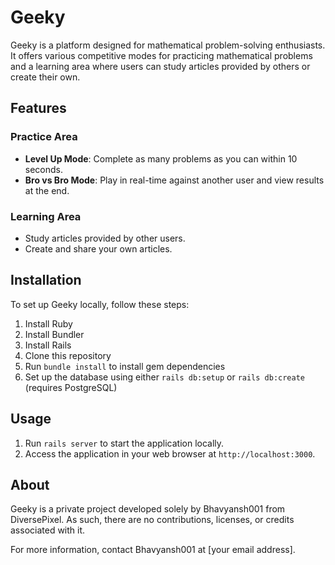 # Geeky

Geeky is a platform designed for mathematical problem-solving enthusiasts. It offers various competitive modes for practicing mathematical problems and a learning area where users can study articles provided by others or create their own.

## Features

### Practice Area
- **Level Up Mode**: Complete as many problems as you can within 10 seconds.
- **Bro vs Bro Mode**: Play in real-time against another user and view results at the end.

### Learning Area
- Study articles provided by other users.
- Create and share your own articles.

## Installation

To set up Geeky locally, follow these steps:

1. Install Ruby
2. Install Bundler
3. Install Rails
4. Clone this repository
5. Run `bundle install` to install gem dependencies
6. Set up the database using either `rails db:setup` or `rails db:create` (requires PostgreSQL)

## Usage

1. Run `rails server` to start the application locally.
2. Access the application in your web browser at `http://localhost:3000`.

## About

Geeky is a private project developed solely by Bhavyansh001 from DiversePixel. As such, there are no contributions, licenses, or credits associated with it.

For more information, contact Bhavyansh001 at [your email address].

